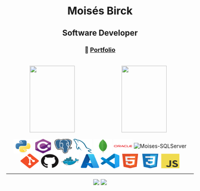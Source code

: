 <div align="center"> 
 
  # Moisés Birck
  ## Software Developer
 ### :rocket: [Portfolio](#)
<br/>
</div>

<div style="display: flex;"  align="center">
  <img height="180em"  width="49%" src="https://github-readme-stats.vercel.app/api?username=moises-birck&show_icons=true&include_all_commits=true&count_private=true&title_color=3290e4&text_color=ffffff&icon_color=3290e4&bg_color=0c0c0c&border_color=3290e4" >
  
  <img height="180em"  width="49%"  src="https://github-readme-stats.vercel.app/api/top-langs/?username=moises-birck&layout=compact&langs_count=7&&title_color=3290e4&text_color=ffffff&icon_color=3290e4&bg_color=0c0c0c&border_color=3290e4" >

</div>

  
<div style="display: inline_block;" align="center"><br>

  <!-- Linguagens -->
  <img align="center" alt="Moises-Python" height="40" width="50" src="https://raw.githubusercontent.com/devicons/devicon/master/icons/python/python-original.svg">
  <img align="center" alt="Moises-Csharp" height="40" width="50" src="https://raw.githubusercontent.com/devicons/devicon/master/icons/csharp/csharp-original.svg">
  

  <!-- Banco de Dados -->
  <img align="center" alt="Moises-PostgreSQL" height="40" width="50" src="https://raw.githubusercontent.com/devicons/devicon/master/icons/postgresql/postgresql-original.svg">
  <img align="center" alt="Moises-MySQL" height="40" width="50" src="https://raw.githubusercontent.com/devicons/devicon/master/icons/mysql/mysql-original.svg">
  <img align="center" alt="Moises-MongoDB" height="40" width="50" src="https://raw.githubusercontent.com/devicons/devicon/master/icons/mongodb/mongodb-original.svg">
  <img align="center" alt="Moises-Oracle" height="40" width="50" src="https://raw.githubusercontent.com/devicons/devicon/master/icons/oracle/oracle-original.svg">
  <img align="center" alt="Moises-SQLServer" height="40" width="50" src="https://www.svgrepo.com/show/303229/microsoft-sql-server-logo.svg">

  <!-- Ferramentas -->
  <img align="center" alt="Moises-Git" height="40" width="50" src="https://raw.githubusercontent.com/devicons/devicon/master/icons/git/git-original.svg">
  <img align="center" alt="Moises-Github" height="40" width="50" src="https://raw.githubusercontent.com/devicons/devicon/master/icons/github/github-original.svg">
  <img align="center" alt="Moises-Docker" height="40" width="50" src="https://raw.githubusercontent.com/devicons/devicon/master/icons/docker/docker-original.svg">
  <img align="center" alt="Moises-Azure" height="40" width="50" src="https://raw.githubusercontent.com/devicons/devicon/master/icons/azure/azure-original.svg">
  <img align="center" alt="Moises-VSCode" height="40" width="50" src="https://raw.githubusercontent.com/devicons/devicon/master/icons/vscode/vscode-original.svg">

  <!-- Web -->
  <img align="center" alt="Moises-HTML" height="40" width="50" src="https://raw.githubusercontent.com/devicons/devicon/master/icons/html5/html5-original.svg">
  <img align="center" alt="Moises-CSS" height="40" width="50" src="https://raw.githubusercontent.com/devicons/devicon/master/icons/css3/css3-original.svg">
  <img align="center" alt="Moises-Js" height="40" width="50" src="https://raw.githubusercontent.com/devicons/devicon/master/icons/javascript/javascript-original.svg">

</div>

 
  ---

<div align="center"> 
  <a href = "mailto:Moises.moises-birck@gmail.com"><img src="https://img.shields.io/badge/Gmail-D14836?style=for-the-badge&logo=gmail&logoColor=white" target="_blank"></a>      
  <a href="https://www.linkedin.com/in/moises-birck/" target="_blank"><img src="https://img.shields.io/badge/-LinkedIn-%230077B5?style=for-the-badge&logo=linkedin&logoColor=white" target="_blank"></a>
  
</div>
